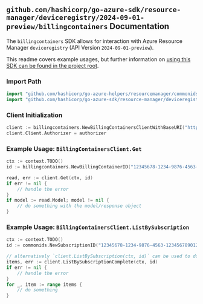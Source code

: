 
## `github.com/hashicorp/go-azure-sdk/resource-manager/deviceregistry/2024-09-01-preview/billingcontainers` Documentation

The `billingcontainers` SDK allows for interaction with Azure Resource Manager `deviceregistry` (API Version `2024-09-01-preview`).

This readme covers example usages, but further information on [using this SDK can be found in the project root](https://github.com/hashicorp/go-azure-sdk/tree/main/docs).

### Import Path

```go
import "github.com/hashicorp/go-azure-helpers/resourcemanager/commonids"
import "github.com/hashicorp/go-azure-sdk/resource-manager/deviceregistry/2024-09-01-preview/billingcontainers"
```


### Client Initialization

```go
client := billingcontainers.NewBillingContainersClientWithBaseURI("https://management.azure.com")
client.Client.Authorizer = authorizer
```


### Example Usage: `BillingContainersClient.Get`

```go
ctx := context.TODO()
id := billingcontainers.NewBillingContainerID("12345678-1234-9876-4563-123456789012", "billingContainerName")

read, err := client.Get(ctx, id)
if err != nil {
	// handle the error
}
if model := read.Model; model != nil {
	// do something with the model/response object
}
```


### Example Usage: `BillingContainersClient.ListBySubscription`

```go
ctx := context.TODO()
id := commonids.NewSubscriptionID("12345678-1234-9876-4563-123456789012")

// alternatively `client.ListBySubscription(ctx, id)` can be used to do batched pagination
items, err := client.ListBySubscriptionComplete(ctx, id)
if err != nil {
	// handle the error
}
for _, item := range items {
	// do something
}
```
